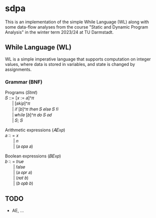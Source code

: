 # sdpa

This is an implementation of the simple While Language (WL) along with some data-flow analyses from the course "Static and Dynamic Program Analysis" in the winter term 2023/24 at TU Darmstadt.

## While Language (WL)
WL is a simple imperative language that supports computation on integer values, where data is stored in variables, and state is changed by assignments.

###  Grammar (BNF)
Programs (𝑆𝑡𝑚𝑡)\
𝑆 ::= [𝑥 := 𝑎]^𝜋\
&nbsp;&nbsp;&nbsp;&nbsp;&nbsp;&nbsp;| [𝑠𝑘𝑖𝑝]^𝜋\
&nbsp;&nbsp;&nbsp;&nbsp;&nbsp;&nbsp;| 𝑖𝑓 [𝑏]^𝜋 𝑡ℎ𝑒𝑛 𝑆 𝑒𝑙𝑠𝑒 𝑆 𝑓𝑖\
&nbsp;&nbsp;&nbsp;&nbsp;&nbsp;&nbsp;| 𝑤ℎ𝑖𝑙𝑒 [𝑏]^𝜋 𝑑𝑜 𝑆 𝑜𝑑\
&nbsp;&nbsp;&nbsp;&nbsp;&nbsp;&nbsp;| 𝑆; 𝑆

Arithmetic expressions (𝐴𝐸𝑥𝑝)\
𝑎 ∶: = 𝑥\
&nbsp;&nbsp;&nbsp;&nbsp;&nbsp;&nbsp;&nbsp;| 𝑛\
&nbsp;&nbsp;&nbsp;&nbsp;&nbsp;&nbsp;&nbsp;| (𝑎 𝑜𝑝𝑎 𝑎)

Boolean expressions (𝐵𝐸𝑥𝑝)\
𝑏 ∶: = 𝑡𝑟𝑢𝑒\
&nbsp;&nbsp;&nbsp;&nbsp;&nbsp;&nbsp;&nbsp;| 𝑓𝑎𝑙𝑠𝑒\
&nbsp;&nbsp;&nbsp;&nbsp;&nbsp;&nbsp;&nbsp;| (𝑎 𝑜𝑝𝑟 𝑎)\
&nbsp;&nbsp;&nbsp;&nbsp;&nbsp;&nbsp;&nbsp;| (𝑛𝑜𝑡 𝑏)\
&nbsp;&nbsp;&nbsp;&nbsp;&nbsp;&nbsp;&nbsp;| (𝑏 𝑜𝑝𝑏 𝑏)

## TODO
- AE, ...
